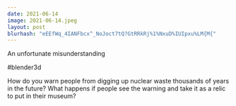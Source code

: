 ```yaml
---
date: 2021-06-14
image: 2021-06-14.jpeg
layout: post
blurhash: "eEEfWq_4IANFbcx^_NoJoct7tQ?GtRRkRj%1%NxuD%IUIpxu%LM{M{"
---
```


An unfortunate misunderstanding

#blender3d

How do you warn people from digging up nuclear waste thousands of years in the future? What happens if people see the warning and take it as a relic to put in their museum?
